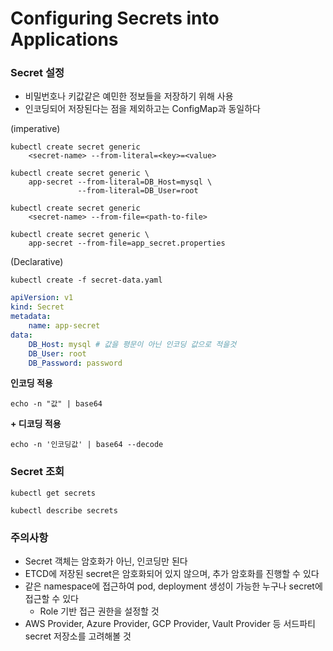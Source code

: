 # Configuring Secrets into Applications

### Secret 설정
- 비밀번호나 키값같은 예민한 정보들을 저장하기 위해 사용
- 인코딩되어 저장된다는 점을 제외하고는 ConfigMap과 동일하다

(imperative)
```shell
kubectl create secret generic 
    <secret-name> --from-literal=<key>=<value>

kubectl create secret generic \
    app-secret --from-literal=DB_Host=mysql \
               --from-literal=DB_User=root
```

```shell
kubectl create secret generic 
    <secret-name> --from-file=<path-to-file>

kubectl create secret generic \
    app-secret --from-file=app_secret.properties
```

(Declarative)

```shell
kubectl create -f secret-data.yaml
```

```yaml
apiVersion: v1
kind: Secret
metadata:
    name: app-secret
data:
    DB_Host: mysql # 값을 평문이 아닌 인코딩 값으로 적을것
    DB_User: root
    DB_Password: password 
```

**인코딩 적용**
```shell
echo -n "값" | base64
```

**+ 디코딩 적용**

```shell
echo -n '인코딩값' | base64 --decode
```

### Secret 조회

```shell
kubectl get secrets

kubectl describe secrets
```

### 주의사항
- Secret 객체는 암호화가 아닌, 인코딩만 된다
-  ETCD에 저장된 secret은 암호화되어 있지 않으며, 추가 암호화를 진행할 수 있다
- 같은 namespace에 접근하여 pod, deployment 생성이 가능한 누구나 secret에 접근할 수 있다
    - Role 기반 접근 권한을 설정할 것
- AWS Provider, Azure Provider, GCP Provider, Vault Provider 등 서드파티 secret 저장소를 고려해볼 것 
